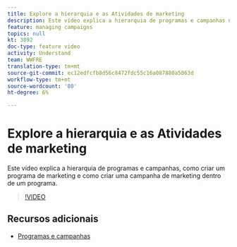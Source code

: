 ```yaml
---
title: Explore a hierarquia e as Atividades de marketing
description: Este vídeo explica a hierarquia de programas e campanhas no Adobe Campaign Standard (ACS), como criar um programa de marketing e como criar uma campanha de marketing dentro de um programa.
feature: managing campaigns
topics: null
kt: 3892
doc-type: feature video
activity: Understand
team: WWFRE
translation-type: tm+mt
source-git-commit: ec12edfcfb8d56c8472fdc55c16a087880a5063d
workflow-type: tm+mt
source-wordcount: '80'
ht-degree: 6%

---
```



# Explore a hierarquia e as Atividades de marketing

Este vídeo explica a hierarquia de programas e campanhas, como criar um programa de marketing e como criar uma campanha de marketing dentro de um programa.

>[!VIDEO](https://video.tv.adobe.com/v/18465?quality=12)

## Recursos adicionais

* [Programas e campanhas](https://docs.adobe.com/content/help/en/campaign-standard/using/getting-started/marketing-plans/programs-and-campaigns.html)
